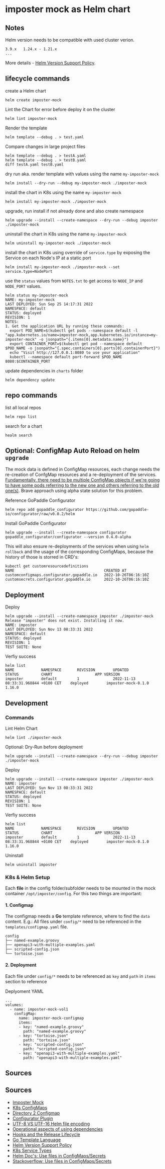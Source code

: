 # imposter mock as Helm chart

## Notes

Helm version needs to be compatible with used cluster verion.
```
3.9.x	1.24.x - 1.21.x
... 
```
More details - [Helm Version Support Policy](https://helm.sh/docs/topics/version_skew/).

## lifecycle commands

create a Helm chart
```
helm create imposter-mock
```

Lint the Chart for error before deploy it on the cluster
```
helm lint imposter-mock
```

Render the template
```
helm template --debug . > test.yaml
```

Compare changes in large project files
```
helm template --debug . > testA.yaml
helm template --debug . > testB.yaml
diff testA.yaml testB.yaml
```

dry run  aka. render template with values using the name `my-imposter-mock`
```
helm install --dry-run --debug my-imposter-mock ./imposter-mock
```

install the chart in K8s using the name `my-imposter-mock`
```
helm install my-imposter-mock ./imposter-mock
```

upgrade, run install if not already done and also create namespace
```
helm upgrade --install --create-namespace --dry-run --debug imposter ./imposter-mock
```

uninstall the chart in K8s using the name `my-imposter-mock`
```
helm uninstall my-imposter-mock ./imposter-mock
```

install the chart in K8s using override of `service.type` by exposing the Service on each Node's IP at a static port
```
helm install my-imposter-mock ./imposter-mock --set service.type=NodePort
```

use the `status` values from `NOTES.txt` to get access to `NODE_IP` and `NODE_PORT` values.
```
helm status my-imposter-mock
NAME: my-imposter-mock
LAST DEPLOYED: Sun Sep 25 14:17:31 2022
NAMESPACE: default
STATUS: deployed
REVISION: 1
NOTES:
1. Get the application URL by running these commands:
  export POD_NAME=$(kubectl get pods --namespace default -l "app.kubernetes.io/name=imposter-mock,app.kubernetes.io/instance=my-imposter-mock" -o jsonpath="{.items[0].metadata.name}")
  export CONTAINER_PORT=$(kubectl get pod --namespace default $POD_NAME -o jsonpath="{.spec.containers[0].ports[0].containerPort}")
  echo "Visit http://127.0.0.1:8080 to use your application"
  kubectl --namespace default port-forward $POD_NAME 8080:$CONTAINER_PORT
```

update dependencies in `charts` folder
```
helm dependency update
```

## repo commands

list all local repos
```
helm repo list
```

search for a chart
```
healm search
```

## Optional: ConfigMap Auto Reload on helm `upgrade`
The mock data is defined in ConfigMap resources, each change needs the re-creation of ConfgMap resources and a re-deployment of the services.
[Fundamentally, there need to be multiple ConfigMap objects if we're going to have some pods referring to the new one and others referring to the old one(s)](https://github.com/kubernetes/kubernetes/issues/22368#issuecomment-203454883).
Brave approach using alpha state solution for this problem.

Reference GoPaddle Configurator
```
helm repo add gopaddle_configurator https://github.com/gopaddle-io/configurator/raw/v0.0.2/helm
```

Install GoPaddle Configurator
```
helm upgrade --install --create-namespace configurator gopaddle_configurator/configurator --version 0.4.0-alpha
```

This will also ensure re-deployments of the services when using `helm rollback` and the usage of the corresponding ConfigMaps, because the history of those is storred in CRD's:
```
kubectl get customresourcedefinitions                                                                               
NAME                                        CREATED AT
customconfigmaps.configurator.gopaddle.io   2022-10-26T06:16:10Z
customsecrets.configurator.gopaddle.io      2022-10-26T06:16:10Z
```

## Deployment

Deploy
```
helm upgrade --install --create-namespace imposter ./imposter-mock 
Release "imposter" does not exist. Installing it now.
NAME: imposter
LAST DEPLOYED: Sun Nov 13 08:33:31 2022
NAMESPACE: default
STATUS: deployed
REVISION: 1
TEST SUITE: None
```

Verfiy success
```
helm list
NAME            NAMESPACE       REVISION        UPDATED                                 STATUS          CHART                   APP VERSION
imposter        default         1               2022-11-13 08:33:31.968844 +0100 CET    deployed        imposter-mock-0.1.0     1.16.0
```

## Development

### Commands

Lint Helm Chart
```
helm lint ./imposter-mock
```

Optional: Dry-Run before deployment
```
helm upgrade --install --create-namespace --dry-run --debug imposter ./imposter-mock
```

Deploy
```
helm upgrade --install --create-namespace imposter ./imposter-mock 
NAME: imposter
LAST DEPLOYED: Sun Nov 13 08:33:31 2022
NAMESPACE: default
STATUS: deployed
REVISION: 1
TEST SUITE: None
```

Verfiy success
```
helm list
NAME            NAMESPACE       REVISION        UPDATED                                 STATUS          CHART                   APP VERSION
imposter        default         1               2022-11-13 08:33:31.968844 +0100 CET    deployed        imposter-mock-0.1.0     1.16.0
```

Uninstall
```
helm uninstall imposter
```

### K8s & Helm Setup
Each __file__ in the config folder/subfolder needs to be mounted in the mock container `/opt/imposter/config`.
For this two things are important:

#### 1. Configmap
The configmap needs a __Go__ template reference, where to find the `data` content. E.g.:
All files under `config/*` need to be referenced in the `templates/configmap.yaml` file.

```
config
├── named-example.groovy
├── openapi3-with-multiple-examples.yaml
├── scripted-config.json
└── tortoise.json
```

#### 2. Deployment
Each file under `config/*` needs to be referenced as `key` and `path` in `items` section to reference 

Deplyoment YAML
```
...
volumes:
  - name: imposter-mock-vol1
    configMap:
      name: imposter-mock-configmap
      items:
      - key: "named-example.groovy"
        path: "named-example.groovy"
      - key: "tortoise.json"
        path: "tortoise.json"
      - key: "scripted-config.json"
        path: "scripted-config.json"
      - key: "openapi3-with-multiple-examples.yaml"
        path: "openapi3-with-multiple-examples.yaml"
```

## Sources
## Sources
- [Imposter Mock](https://docs.imposter.sh/getting_started/)
- [K8s ConfigMaps](https://kubernetes.io/docs/concepts/configuration/configmap/)
- [Directory 2 Configmap](https://www.cloudytuts.com/tutorials/kubernetes/how-to-add-entire-directory-of-files-to-a-configmap/)
- [Configurator Plugin](https://github.com/gopaddle-io/configurator)
- [UTF-8 VS UTF-16 Helm file encoding](https://blog.kaniski.eu/2020/09/having-fun-with-helm-and-file-encoding/)
- [Operational aspects of using dependencies](https://helm.sh/docs/topics/charts/#operational-aspects-of-using-dependencies)
- [Hooks and the Release Lifecycle](https://helm.sh/docs/topics/charts_hooks/#hooks-and-the-release-lifecycle)
- [Go Template Language](https://pkg.go.dev/text/template)
- [Helm Version Support Policy](https://helm.sh/docs/topics/version_skew/)
- [K8s Service Types](https://kubernetes.io/docs/concepts/services-networking/service/#publishing-services-service-types)
- [Helm Doc's: Use files in ConfigMaps/Secrets](https://helm.sh/docs/chart_template_guide/accessing_files/#configmap-and-secrets-utility-functions)
- [Stackoverflow: Use files in ConfigMaps/Secrets](https://stackoverflow.com/questions/57219325/how-to-create-a-config-map-from-a-file-in-helm)